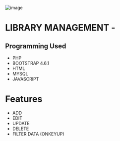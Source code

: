 ![image](https://github.com/DevMon18/EVSU-OC-Basic-Library-Management-System/assets/114367372/0c942b94-19d9-4672-9e2b-022d6ed291f1)


# LIBRARY MANAGEMENT -

## Programming Used
- PHP
- BOOTSTRAP 4.6.1
- HTML
- MYSQL
- JAVASCRIPT

# Features
- ADD
- EDIT
- UPDATE
- DELETE
- FILTER DATA (ONKEYUP)
